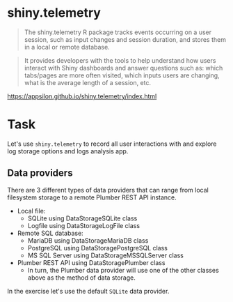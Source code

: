 # shiny.telemetry

> The shiny.telemetry R package tracks events occurring on a user session, such as input changes and session duration, and stores them in a local or remote database.

> It provides developers with the tools to help understand how users interact with Shiny dashboards and answer questions such as: which tabs/pages are more often visited, which inputs users are changing, what is the average length of a session, etc.

https://appsilon.github.io/shiny.telemetry/index.html

# Task

Let's use `shiny.telemetry` to record all user interactions with and explore log storage options and logs analysis app.

## Data providers

There are 3 different types of data providers that can range from local filesystem storage to a remote Plumber REST API instance.

- Local file:
  - SQLite using DataStorageSQLite class
  - Logfile using DataStorageLogFile class
- Remote SQL database:
  - MariaDB using DataStorageMariaDB class
  - PostgreSQL using DataStoragePostgreSQL class
  - MS SQL Server using DataStorageMSSQLServer class
- Plumber REST API using DataStoragePlumber class
  - In turn, the Plumber data provider will use one of the other classes above as the method of data storage.

In the exercise let's use the default `SQLite` data provider.
